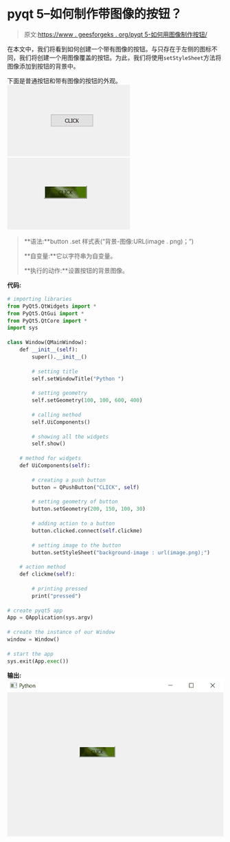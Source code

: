 # pyqt 5–如何制作带图像的按钮？

> 原文:[https://www . geesforgeks . org/pyqt 5-如何用图像制作按钮/](https://www.geeksforgeeks.org/pyqt5-how-to-make-a-button-with-image/)

在本文中，我们将看到如何创建一个带有图像的按钮。与只存在于左侧的图标不同，我们将创建一个用图像覆盖的按钮。为此，我们将使用`setStyleSheet`方法将图像添加到按钮的背景中。

下面是普通按钮和带有图像的按钮的外观。
![](img/55969505343e464e33d0d654e2e8f568.png) ![](img/40b8591ab9d9951414db24cb8d7fd4ec.png)

> **语法:**button .set 样式表(“背景-图像:URL(image . png)；”)
> 
> **自变量:**它以字符串为自变量。
> 
> **执行的动作:**设置按钮的背景图像。

**代码:**

```py
# importing libraries
from PyQt5.QtWidgets import * 
from PyQt5.QtGui import * 
from PyQt5.QtCore import * 
import sys

class Window(QMainWindow):
    def __init__(self):
        super().__init__()

        # setting title
        self.setWindowTitle("Python ")

        # setting geometry
        self.setGeometry(100, 100, 600, 400)

        # calling method
        self.UiComponents()

        # showing all the widgets
        self.show()

    # method for widgets
    def UiComponents(self):

        # creating a push button
        button = QPushButton("CLICK", self)

        # setting geometry of button
        button.setGeometry(200, 150, 100, 30)

        # adding action to a button
        button.clicked.connect(self.clickme)

        # setting image to the button
        button.setStyleSheet("background-image : url(image.png);")

    # action method
    def clickme(self):

        # printing pressed
        print("pressed")

# create pyqt5 app
App = QApplication(sys.argv)

# create the instance of our Window
window = Window()

# start the app
sys.exit(App.exec())
```

**输出:**
![](img/da4208c2b3a6736617881c2faf4abce2.png)